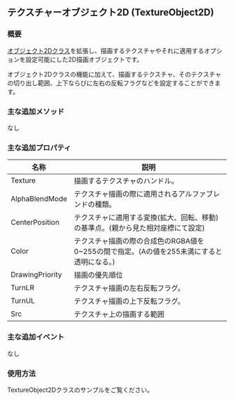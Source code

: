 ﻿## テクスチャーオブジェクト2D (TextureObject2D)

### 概要

[オブジェクト2Dクラス](./Object2D.md)を拡張し、描画するテクスチャやそれに適用するオプションを設定可能にした2D描画オブジェクトです。

オブジェクト2Dクラスの機能に加えて、描画するテクスチャ、そのテクスチャの切り出し範囲、上下ならびに左右の反転フラグなどを設定することができます。

### 主な追加メソッド

なし

### 主な追加プロパティ

| 名称 | 説明 |
|---|---|
| Texture | 描画するテクスチャのハンドル。 |
| AlphaBlendMode | テクスチャ描画の際に適用されるアルファブレンドの種類。 |
| CenterPosition | テクスチャに適用する変換(拡大、回転、移動)の基準点。(親から見た相対座標にて設定) |
| Color | テクスチャ描画の際の合成色のRGBA値を0~255の間で指定。(Aの値を255未満にすると透明になる。)|
| DrawingPriority | 描画の優先順位|
| TurnLR | テクスチャ描画の左右反転フラグ。 |
| TurnUL | テクスチャ描画の上下反転フラグ。 |
| Src | テクスチャ上の描画する範囲 |


### 主な追加イベント

なし

### 使用方法

TextureObject2Dクラスのサンプルをご覧ください。

